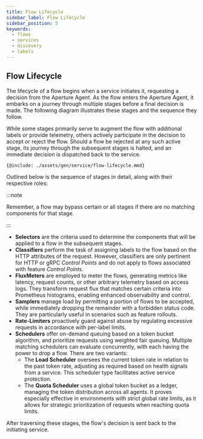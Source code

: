```yaml
---
title: Flow Lifecycle
sidebar_label: Flow Lifecycle
sidebar_position: 5
keywords:
  - flows
  - services
  - discovery
  - labels
---
```


## Flow Lifecycle

The lifecycle of a flow begins when a service initiates it, requesting a
decision from the Aperture Agent. As the flow enters the Aperture Agent, it
embarks on a journey through multiple stages before a final decision is made.
The following diagram illustrates these stages and the sequence they follow.

While some stages primarily serve to augment the flow with additional labels or
provide telemetry, others actively participate in the decision to accept or
reject the flow. Should a flow be rejected at any such active stage, its journey
through the subsequent stages is halted, and an immediate decision is dispatched
back to the service.

<Zoom>

```mermaid
{@include: ./assets/gen/service/flow-lifecycle.mmd}
```

</Zoom>

Outlined below is the sequence of stages in detail, along with their respective
roles:

:::note

Remember, a flow may bypass certain or all stages if there are no matching
components for that stage.

:::

- **Selectors** are the criteria used to determine the components that will be
  applied to a flow in the subsequent stages.
- **Classifiers** perform the task of assigning labels to the flow based on the
  HTTP attributes of the request. However, classifiers are only pertinent for
  HTTP or gRPC _Control Points_ and do not apply to flows associated with
  feature _Control Points_.
- **FluxMeters** are employed to meter the flows, generating metrics like
  latency, request counts, or other arbitrary telemetry based on access logs.
  They transform request flux that matches certain criteria into Prometheus
  histograms, enabling enhanced observability and control.
- **Samplers** manage load by permitting a portion of flows to be accepted,
  while immediately dropping the remainder with a forbidden status code. They
  are particularly useful in scenarios such as feature rollouts.
- **Rate-Limiters** proactively guard against abuse by regulating excessive
  requests in accordance with per-label limits.
- **Schedulers** offer on-demand queuing based on a token bucket algorithm, and
  prioritize requests using weighted fair queuing. Multiple matching schedulers
  can evaluate concurrently, with each having the power to drop a flow. There
  are two variants:
  - The **Load Scheduler** oversees the current token rate in relation to the
    past token rate, adjusting as required based on health signals from a
    service. This scheduler type facilitates active service protection.
  - The **Quota Scheduler** uses a global token bucket as a ledger, managing the
    token distribution across all agents. It proves especially effective in
    environments with strict global rate limits, as it allows for strategic
    prioritization of requests when reaching quota limits.

After traversing these stages, the flow's decision is sent back to the
initiating service.
